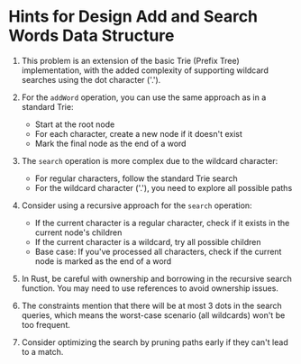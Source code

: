 # Hints for Design Add and Search Words Data Structure

1. This problem is an extension of the basic Trie (Prefix Tree) implementation, with the added complexity of supporting wildcard searches using the dot character ('.').

2. For the `addWord` operation, you can use the same approach as in a standard Trie:
   - Start at the root node
   - For each character, create a new node if it doesn't exist
   - Mark the final node as the end of a word

3. The `search` operation is more complex due to the wildcard character:
   - For regular characters, follow the standard Trie search
   - For the wildcard character ('.'), you need to explore all possible paths

4. Consider using a recursive approach for the `search` operation:
   - If the current character is a regular character, check if it exists in the current node's children
   - If the current character is a wildcard, try all possible children
   - Base case: If you've processed all characters, check if the current node is marked as the end of a word

5. In Rust, be careful with ownership and borrowing in the recursive search function. You may need to use references to avoid ownership issues.

6. The constraints mention that there will be at most 3 dots in the search queries, which means the worst-case scenario (all wildcards) won't be too frequent.

7. Consider optimizing the search by pruning paths early if they can't lead to a match.
